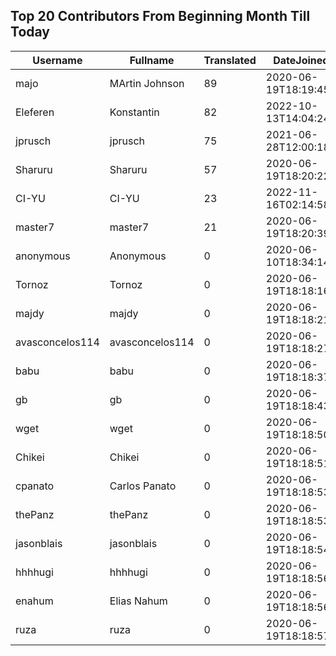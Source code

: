 ## Top 20 Contributors From Beginning Month Till Today ##
|Username|Fullname|Translated|DateJoined|Language|
|--------|--------|----------|----------|-------|
|majo|MArtin Johnson|89|2020-06-19T18:19:45Z|sv|
|Eleferen|Konstantin|82|2022-10-13T14:04:24Z|ru|
|jprusch|jprusch|75|2021-06-28T12:00:18.|de|
|Sharuru|Sharuru|57|2020-06-19T18:20:22.|zh_Hans|
|CI-YU|CI-YU|23|2022-11-16T02:14:58.|zh_Hant|
|master7|master7|21|2020-06-19T18:20:39.|pl|
|anonymous|Anonymous|0|2020-06-10T18:34:14.||
|Tornoz|Tornoz|0|2020-06-19T18:18:16.|br|
|majdy|majdy|0|2020-06-19T18:18:21.||
|avasconcelos114|avasconcelos114|0|2020-06-19T18:18:27Z||
|babu|babu|0|2020-06-19T18:18:37.||
|gb|gb|0|2020-06-19T18:18:43.||
|wget|wget|0|2020-06-19T18:18:50Z|ro|
|Chikei|Chikei|0|2020-06-19T18:18:51Z|zh_Hant|
|cpanato|Carlos Panato|0|2020-06-19T18:18:53Z||
|thePanz|thePanz|0|2020-06-19T18:18:53Z|it|
|jasonblais|jasonblais|0|2020-06-19T18:18:54Z||
|hhhhugi|hhhhugi|0|2020-06-19T18:18:56.||
|enahum|Elias  Nahum|0|2020-06-19T18:18:56Z|es|
|ruza|ruza|0|2020-06-19T18:18:57.||
